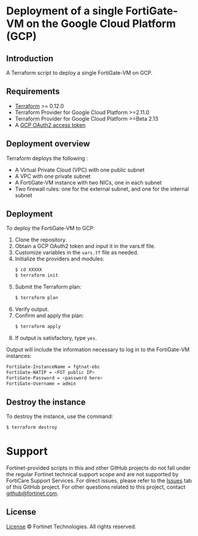 # Deployment of a single FortiGate-VM on the Google Cloud Platform (GCP)
## Introduction
A Terraform script to deploy a single FortiGate-VM on GCP.

## Requirements
* [Terraform](https://learn.hashicorp.com/terraform/getting-started/install.html) >= 0.12.0
* Terraform Provider for Google Cloud Platform >=2.11.0
* Terraform Provider for Google Cloud Platform >=Beta 2.13
* A [GCP OAuth2 access token](https://developers.google.com/identity/protocols/OAuth2)

## Deployment overview
Terraform deploys the following :
   - A Virtual Private Cloud (VPC) with one public subnet
   - A VPC with one private subnet
   - A FortiGate-VM instance with two NICs, one in each subnet
   - Two firewall rules: one for the external subnet, and one for the internal subnet

## Deployment
To deploy the FortiGate-VM to GCP:
1. Clone the repository.
2. Obtain a GCP OAuth2 token and input it in the vars.tf file.
3. Customize variables in the `vars.tf` file as needed.
4. Initialize the providers and modules:
   ```sh
   $ cd XXXXX
   $ terraform init
    ```
5. Submit the Terraform plan:
   ```sh
   $ terraform plan
   ```
6. Verify output.
7. Confirm and apply the plan:
   ```sh
   $ terraform apply
   ```
8. If output is satisfactory, type `yes`.

Output will include the information necessary to log in to the FortiGate-VM instances:
```sh
FortiGate-InstanceName = fgtnat-ebc
FortiGate-NATIP = <FGT public IP>
FortiGate-Password = <password here>
FortiGate-Username = admin
```

## Destroy the instance
To destroy the instance, use the command:
```sh
$ terraform destroy
```

# Support
Fortinet-provided scripts in this and other GitHub projects do not fall under the regular Fortinet technical support scope and are not supported by FortiCare Support Services.
For direct issues, please refer to the [Issues](https://github.com/fortinet/fortigate-terraform-deploy/issues) tab of this GitHub project.
For other questions related to this project, contact [github@fortinet.com](mailto:github@fortinet.com).

## License
[License](https://github.com/fortinet/fortigate-terraform-deploy/blob/master/LICENSE) © Fortinet Technologies. All rights reserved.
